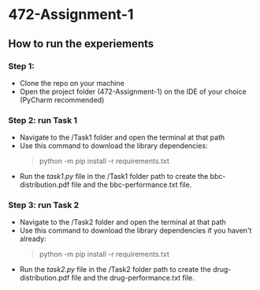 # 472-Assignment-1

 ## How to run the experiements
 
### Step 1:
- Clone the repo on your machine 
- Open the project folder (472-Assignment-1) on the IDE of your choice (PyCharm recommended)
 
### Step 2: run Task 1
- Navigate to the /Task1 folder and open the terminal at that path
- Use this command to download the library dependencies: 
  > python -m pip install -r requirements.txt
- Run the *task1.py* file in the /Task1 folder path to create the bbc-distribution.pdf file and the bbc-performance.txt file.

### Step 3: run Task 2
- Navigate to the /Task2 folder and open the terminal at that path
- Use this command to download the library dependencies if you haven't already:
  > python -m pip install -r requirements.txt
- Run the *task2.py* file in the /Task2 folder path to create the drug-distribution.pdf file and the drug-performance.txt file.
